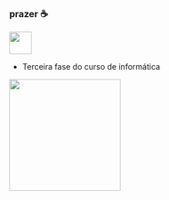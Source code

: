 ### prazer ☕
 <img src="https://cdn.jsdelivr.net/gh/devicons/devicon/icons/python/python-original.svg" width="40" height="40"/>

- Terceira fase do curso de informática
  
<img src="https://github.com/erikfreitas0/erikfreitas0/assets/133702197/6119e0b6-b8fa-468c-9977-29bd84f4274a" width="200" height="200"/>

